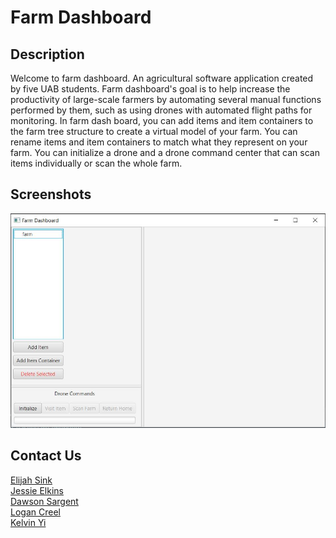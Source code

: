 # Farm Dashboard

## Description
Welcome to farm dashboard. An agricultural software application created by five UAB students. 
Farm dashboard's goal is to help increase the productivity of large-scale farmers by automating 
several manual functions performed by them, such as using drones with automated flight paths for 
monitoring. In farm dash board, you can add items and item containers to the farm tree structure 
to create a virtual model of your farm. You can rename items and item containers to match what 
they represent on your farm. You can initialize a drone and a drone command center that can scan 
items individually or scan the whole farm.  



## Screenshots
![](farmDashboard.JPG)

## Contact Us
[Elijah Sink](mailto:ejsink@uab.edu) <br>
[Jessie Elkins](mailto:jelkins3@uab.edu) <br>
[Dawson Sargent](mailto:dsar9901@uab.edu) <br>
[Logan Creel](mailto:loganrc@uab.edu) <br>
[Kelvin Yi](mailto:kyi@uab.edu)